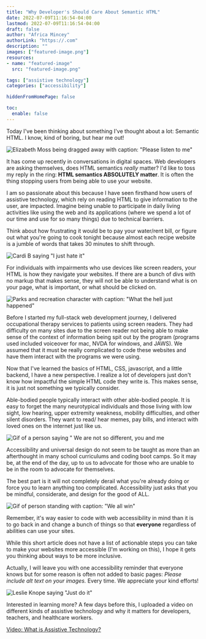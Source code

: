 ```yaml
---
title: "Why Developer's Should Care About Semantic HTML"
date: 2022-07-09T11:16:54-04:00
lastmod: 2022-07-09T11:16:54-04:00
draft: false
author: "Africa Mincey"
authorLink: "https://.com"
description: ""
images: ["featured-image.png"]
resources:
- name: "featured-image"
  src: "featured-image.png"

tags: ["assistive technology"]
categories: ["accessibility"]

hiddenFromHomePage: false

toc:
  enable: false
---
```


Today I've been thinking about something I've thought about a lot: Semantic HTML. I know, kind of boring, but hear me out! 

![Elizabeth Moss being dragged away with caption: "Please listen to me"](https://cdn.hashnode.com/res/hashnode/image/upload/v1655629452950/-l1B4Izak.gif)

It has come up recently in conversations in digital spaces. Web developers are asking themselves, does HTML semantics *really* matter? I'd like to toss my reply in the ring: <b>HTML semantics ABSOLUTELY matter</b>.
 It is often the thing stopping users from being able to use your website.

I am so passionate about this because I have seen firsthand how users of assistive technology, which rely on reading HTML to give information to the user, are impacted. Imagine being unable to participate in daily living activities like using the web and its applications (where we spend a lot of our time and use for so many things) due to technical barriers.

 Think about how frustrating it would be to pay your water/rent bill, or figure out what you're going to cook tonight because almost each recipe website is a jumble of words that takes 30 minutes to shift through.


![Cardi B saying "I just hate it"](https://cdn.hashnode.com/res/hashnode/image/upload/v1655630191173/Cu3D4p5Hp.gif)

For individuals with impairments who use devices like screen readers, your HTML is how they navigate your websites. If there are a bunch of divs with no markup that makes sense, they will not be able to understand what is on your page, what is important, or what should be clicked on.

![Parks and recreation character with caption: "What the hell just happened"](https://cdn.hashnode.com/res/hashnode/image/upload/v1655628576032/IEO9IpeAp.gif)

Before I started my full-stack web development journey, I delivered occupational therapy services to patients using screen readers. They had difficulty on many sites due to the screen reader not being able to make sense of the context of information being spit out by the program (programs used included voiceover for mac, NVDA for windows, and JAWS). We assumed that it must be really complicated to code these websites and have them interact with the programs we were using. 

Now that I've learned the basics of HTML, CSS, javascript, and a little backend, I have a new perspective. I realize a lot of developers just don't know how impactful the simple HTML code they write is. This makes sense, it is just not something we typically consider. 

Able-bodied people typically interact with other able-bodied people. It is easy to forget the many neurotypical individuals and those living with low sight, low hearing, upper extremity weakness, mobility difficulties, and other silent disorders. They want to read/ hear memes, pay bills, and interact with loved ones on the internet just like us. 

![Gif of a person saying " We are not so different, you and me](https://cdn.hashnode.com/res/hashnode/image/upload/v1655628979278/T3WNftytd.gif)

Accessibility and universal design do not seem to be taught as more than an afterthought in many school curriculums and coding boot camps. So it may be, at the end of the day, up to us to advocate for those who are unable to be in the room to advocate for themselves. 

The best part is it will not completely derail what you're already doing or force you to learn anything too complicated. Accessibility just asks that you be mindful, considerate, and design for the good of ALL.

![Gif of person standing with caption: "We all win"](https://cdn.hashnode.com/res/hashnode/image/upload/v1655628792989/O8nzjl0RP.gif)

Remember, it's way easier to code with web accessibility in mind than it is to go back in and change a bunch of things so that <b>everyone</b> regardless of abilities can use your sites. 

While this short article does not have a list of actionable steps you can take to make your websites more accessible (I'm working on this), I hope it gets you thinking about ways to be more inclusive.

 Actually, I will leave you with one accessibility reminder that everyone knows but for some reason is often not added to basic pages: <i>Please include alt text on your images.</i> Every time. We appreciate your kind efforts!

![Leslie Knope saying "Just do it"](https://cdn.hashnode.com/res/hashnode/image/upload/v1655630399665/UJKry8RiE.gif)

Interested in learning more? A few days before this, I uploaded a video on different kinds of assistive technology and why it matters for developers, teachers, and healthcare workers.

[Video: What is Assistive Technology? ](https://www.youtube.com/watch?v=S-npp6P6eMM)

